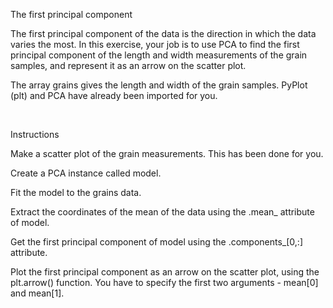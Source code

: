 The first principal component

The first principal component of the data is the direction in which the data varies the most. In this exercise, your job is to use PCA to find the first principal component of the length and width measurements of the grain samples, and represent it as an arrow on the scatter plot.

The array grains gives the length and width of the grain samples. PyPlot (plt) and PCA have already been imported for you.

<br>

Instructions

Make a scatter plot of the grain measurements. This has been done for you.

Create a PCA instance called model.

Fit the model to the grains data.

Extract the coordinates of the mean of the data using the .mean_ attribute of model.

Get the first principal component of model using the .components_[0,:] attribute.

Plot the first principal component as an arrow on the scatter plot, using the plt.arrow() function. You have to specify the first two arguments - mean[0] and mean[1].

